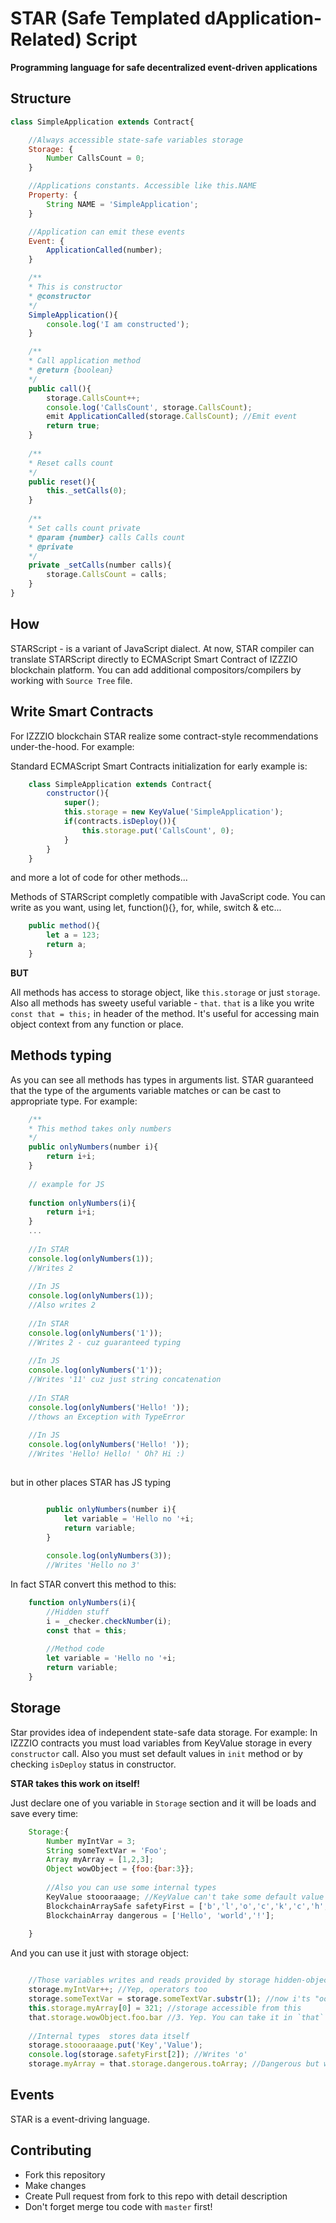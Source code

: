 # STAR (Safe Templated dApplication-Related) Script
**Programming language for safe decentralized event-driven applications**

## Structure

```javascript
class SimpleApplication extends Contract{

    //Always accessible state-safe variables storage
    Storage: {
        Number CallsCount = 0;
    }

    //Applications constants. Accessible like this.NAME
    Property: {
        String NAME = 'SimpleApplication';
    }

    //Application can emit these events
    Event: {
        ApplicationCalled(number);
    }

    /**
    * This is constructor
    * @constructor
    */
    SimpleApplication(){
        console.log('I am constructed');
    }

    /**
    * Call application method
    * @return {boolean}
    */
    public call(){
        storage.CallsCount++;
        console.log('CallsCount', storage.CallsCount);
        emit ApplicationCalled(storage.CallsCount); //Emit event
        return true;
    }
    
    /**
    * Reset calls count 
    */
    public reset(){
        this._setCalls(0);
    }
    
    /**
    * Set calls count private
    * @param {number} calls Calls count
    * @private
    */
    private _setCalls(number calls){
        storage.CallsCount = calls;
    }
}

```

## How
STARScript - is a variant of JavaScript dialect. At now, STAR compiler can translate STARScript directly to ECMAScript Smart Contract of IZZZIO blockchain platform. 
You can add additional compositors/compilers by working with `Source Tree` file.

## Write Smart Contracts
For IZZZIO blockchain STAR realize some contract-style recommendations under-the-hood. For example:

Standard ECMAScript Smart Contracts initialization for early example is: 
```javascript
    class SimpleApplication extends Contract{
        constructor(){
            super();
            this.storage = new KeyValue('SimpleApplication');
            if(contracts.isDeploy()){
                this.storage.put('CallsCount', 0);
            }
        }
    }
```

and more a lot of code for other methods...

Methods of STARScript completly compatible with JavaScript code. You can write as you want, using let, function(){}, for, while, switch & etc...

```javascript
    public method(){
        let a = 123;
        return a;
    }
```

**BUT**

All methods has access to storage object, like `this.storage` or just `storage`. Also all methods has sweety useful variable - `that`.
`that` is a like you write `const that = this;` in header of the method. It's useful for accessing main object context from any function or place.

## Methods typing
As you can see all methods has types in arguments list. STAR guaranteed that the type of the arguments variable matches or can be cast to appropriate type. For example:

```javascript
    /**
    * This method takes only numbers
    */
    public onlyNumbers(number i){
        return i+i;
    }
    
    // example for JS
    
    function onlyNumbers(i){
        return i+i;
    }
    ...
    
    //In STAR
    console.log(onlyNumbers(1));
    //Writes 2
    
    //In JS
    console.log(onlyNumbers(1));
    //Also writes 2
    
    //In STAR
    console.log(onlyNumbers('1'));
    //Writes 2 - cuz guaranteed typing
    
    //In JS
    console.log(onlyNumbers('1'));
    //Writes '11' cuz just string concatenation
    
    //In STAR
    console.log(onlyNumbers('Hello! '));
    //thows an Exception with TypeError
    
    //In JS
    console.log(onlyNumbers('Hello! '));
    //Writes 'Hello! Hello! ' Oh? Hi :)
   
```

but in other places STAR has JS typing

```javascript

        public onlyNumbers(number i){
            let variable = 'Hello no '+i;
            return variable;
        }
        
        console.log(onlyNumbers(3));
        //Writes 'Hello no 3'
```

In fact STAR convert this method to this:

```javascript
    function onlyNumbers(i){
        //Hidden stuff
        i = _checker.checkNumber(i); 
        const that = this;
        
        //Method code
        let variable = 'Hello no '+i;
        return variable;
    }
```

## Storage

Star provides idea of independent state-safe data storage. For example: In IZZZIO contracts you must load variables from KeyValue storage in every `constructor` call. Also you must set default values in `init`  method or by checking `isDeploy` status in constructor. 

**STAR takes this work on itself!**

Just declare one of you variable in `Storage` section and it will be loads and save every time:

```javascript
    Storage:{
        Number myIntVar = 3;
        String someTextVar = 'Foo';
        Array myArray = [1,2,3];
        Object wowObject = {foo:{bar:3}};
        
        //Also you can use some internal types
        KeyValue stoooraaage; //KeyValue can't take some default value
        BlockchainArraySafe safetyFirst = ['b','l','o','c','k','c','h','a','i','n']; //too long
        BlockchainArray dangerous = ['Hello', 'world','!'];
        
    }
```

And you can use it just with storage object:

```javascript

    //Those variables writes and reads provided by storage hidden-object
    storage.myIntVar++; //Yep, operators too
    storage.someTextVar = storage.someTextVar.substr(1); //now i'ts "oo"
    this.storage.myArray[0] = 321; //storage accessible from this
    that.storage.wowObject.foo.bar //3. Yep. You can take it in `that` too
    
    //Internal types  stores data itself
    storage.stoooraaage.put('Key','Value');
    console.log(storage.safetyFirst[2]); //Writes 'o'
    storage.myArray = that.storage.dangerous.toArray; //Dangerous but works
```

## Events
STAR is a event-driving language. 

## Contributing
* Fork this repository
* Make changes
* Create Pull request from fork to this repo with detail description
* Don't forget merge tou code with `master` first!